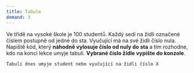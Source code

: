```yaml
---
title: Tabule
demand: 3
---
```


Ve třídě na vysoké škole je 100 studentů. Každý sedí na židli označené číslem postupně od jedné do sta. Vyučující má na své židli číslo nula. Napiště kód, který **náhodně vylosuje číslo od nuly do sta** a tím rozhodne, kdo na konci lekce umyje tabuli. **Vybrané číslo židle vypište do konzole**.

```text
Tabuli dnes umyje student nebo vyučující na židli číslo X
```

<!-- ---solution

#### Základní varianta

Jednodušší kód, kde má vyučující a poslední student menší šanci na zvolení.

```js
let cisloZidle = Math.round(Math.random() * 100)

console.log(
	'Tabuli dnes umyje student nebo vyučující na židli číslo ' + cisloZidle
)
```

#### Těžší varianta

Vyrovnaná šance pro všechny.

```js
let cisloZidle = Math.round(Math.random() * 101 - 0.5)

console.log(
	'Tabuli dnes umyje student nebo vyučující na židli číslo ' + cisloZidle
)
``` -->
